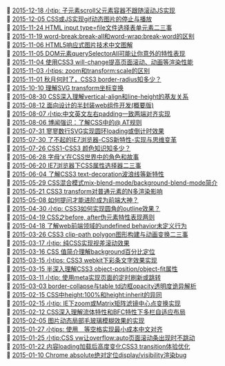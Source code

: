 ##   
🎉  [2015-12-18 小tip: 子元素scroll父元素容器不跟随滚动JS实现](https://www.zhangxinxu.com/wordpress/2015/12/element-scroll-prevent-parent-element-scroll-js/)  
🎉  [2015-12-05 CSS或JS实现gif动态图片的停止与播放](https://www.zhangxinxu.com/wordpress/2015/12/css3-animation-js-canvas-gif-pause-stop-play/)  
🎉  [2015-11-24 HTML input type=file文件选择表单元素二三事](https://www.zhangxinxu.com/wordpress/2015/11/html-input-type-file/)  
🎉  [2015-11-19 word-break:break-all和word-wrap:break-word的区别](https://www.zhangxinxu.com/wordpress/2015/11/diff-word-break-break-all-word-wrap-break-word/)  
🎉  [2015-11-06 HTML5响应式图片技术中文图解](https://www.zhangxinxu.com/wordpress/2015/11/anatomy-of-responsive-images/)  
🎉  [2015-11-05 DOM元素querySelectorAll可能让你意外的特性表现](https://www.zhangxinxu.com/wordpress/2015/11/know-dom-queryselectorall/)  
🎉  [2015-11-04 使用CSS3 will-change提高页面滚动、动画等渲染性能](https://www.zhangxinxu.com/wordpress/2015/11/css3-will-change-improve-paint/)  
🎉  [2015-11-03 小tips: zoom和transform:scale的区别](https://www.zhangxinxu.com/wordpress/2015/11/zoom-transform-scale-diff/)  
🎉  [2015-11-01 秋月何时了，CSS3 border-radius知多少？](https://www.zhangxinxu.com/wordpress/2015/11/css3-border-radius-tips/)  
🎉  [2015-10-10 理解SVG transform坐标变换](https://www.zhangxinxu.com/wordpress/2015/10/understand-svg-transform/)  
🎉  [2015-08-30 CSS深入理解vertical-align和line-height的基友关系](https://www.zhangxinxu.com/wordpress/2015/08/css-deep-understand-vertical-align-and-line-height/)  
🎉  [2015-08-12 面向设计的半封装web组件开发(概要版)](https://www.zhangxinxu.com/wordpress/2015/08/semi-package-web-component-development-for-design/)  
🎉  [2015-08-07 小tip:中文英文左右padding一致两端对齐实现](https://www.zhangxinxu.com/wordpress/2015/08/chinese-english-same-padding-text-justify/)  
🎉  [2015-08-06 博闻强识：了解CSS中的@ AT规则](https://www.zhangxinxu.com/wordpress/2015/08/know-css-at-rules/)  
🎉  [2015-07-31 寥寥数行SVG实现圆环loading或倒计时效果](https://www.zhangxinxu.com/wordpress/2015/07/svg-circle-loading/)  
🎉  [2015-07-30 了不起的IE7浏览器-CSS新特性-实现与思维变革](https://www.zhangxinxu.com/wordpress/2015/07/ie7-css-js-improvement-change/)  
🎉  [2015-07-26 CSS1-CSS3 <color>颜色知识知多少？](https://www.zhangxinxu.com/wordpress/2015/07/know-css1-css3-color/)  
🎉  [2015-06-28 字母’x’在CSS世界中的角色和故事](https://www.zhangxinxu.com/wordpress/2015/06/about-letter-x-of-css/)  
🎉  [2015-06-20 IE7浏览器下CSS属性选择器二三事](https://www.zhangxinxu.com/wordpress/2015/06/ie7-attribute-css-selector/)  
🎉  [2015-06-04 了解CSS3 text-decoration波浪线等新特性](https://www.zhangxinxu.com/wordpress/2015/06/know-css-text-decoration-style-color-ship/)  
🎉  [2015-05-29 CSS混合模式mix-blend-mode/background-blend-mode简介](https://www.zhangxinxu.com/wordpress/2015/05/css3-mix-blend-mode-background-blend-mode/)  
🎉  [2015-05-21 CSS3 transform对普通元素的N多渲染影响](https://www.zhangxinxu.com/wordpress/2015/05/css3-transform-affect/)  
🎉  [2015-05-08 如何提问才能进阶成为前端大神？](https://www.zhangxinxu.com/wordpress/2015/05/how-to-ask-web-front-question/)  
🎉  [2015-04-30 小tip: CSS3如何实现圆角的outline效果？](https://www.zhangxinxu.com/wordpress/2015/04/css3-radius-outline/)  
🎉  [2015-04-19 CSS之before, after伪元素特性表现两则](https://www.zhangxinxu.com/wordpress/2015/04/before-after-pseudo-elements-special-features/)  
🎉  [2015-04-18 了解web前端领域的undefined behavior未定义行为](https://www.zhangxinxu.com/wordpress/2015/04/understand-web-front-undefined-behavior/)  
🎉  [2015-03-26 CSS3 clip-path polygon图形构建与动画变换二三事](https://www.zhangxinxu.com/wordpress/2015/03/css3-clip-path-polygon-shape-transition-animation/)  
🎉  [2015-03-17 小tip: 纯CSS实现视差滚动效果](https://www.zhangxinxu.com/wordpress/2015/03/css-only-parallax-effect/)  
🎉  [2015-03-16 CSS <position>值简介理解background百分比定位](https://www.zhangxinxu.com/wordpress/2015/03/background-object-position-value-percent/)  
🎉  [2015-03-15 小tips: CSS3 webkit下彩条文字效果实现](https://www.zhangxinxu.com/wordpress/2015/03/css3-colorful-text/)  
🎉  [2015-03-15 半深入理解CSS3 object-position/object-fit属性](https://www.zhangxinxu.com/wordpress/2015/03/css3-object-position-object-fit/)  
🎉  [2015-03-11 小tip: 使用meta实现页面的定时刷新或跳转](https://www.zhangxinxu.com/wordpress/2015/03/meta-http-equiv-refresh-content/)  
🎉  [2015-03-03 border-collapse与table td边框opacity透明度诡异解析](https://www.zhangxinxu.com/wordpress/2015/03/border-collapse-table-td-border-opacity/)  
🎉  [2015-02-15 CSS中height:100%和height:inherit的异同](https://www.zhangxinxu.com/wordpress/2015/02/different-height-100-height-inherit/)  
🎉  [2015-02-15 小tip: IE下zoom或Matrix矩阵滤镜中心点变换实现](https://www.zhangxinxu.com/wordpress/2015/02/ie-zoom-transform-filter/)  
🎉  [2015-02-12 CSS深入理解流体特性和BFC特性下多栏自适应布局](https://www.zhangxinxu.com/wordpress/2015/02/css-deep-understand-flow-bfc-column-two-auto-layout/)  
🎉  [2015-02-05 图片动态局部毛玻璃模糊效果的实现](https://www.zhangxinxu.com/wordpress/2015/02/image-local-blur-background-attachment-fixed/)  
🎉  [2015-01-27 小tips: 使用&#x3000;等空格实现最小成本中文对齐](https://www.zhangxinxu.com/wordpress/2015/01/tips-blank-character-chinese-align/)  
🎉  [2015-01-25 小tip:CSS vw让overflow:auto页面滚动条出现时不跳动](https://www.zhangxinxu.com/wordpress/2015/01/css-page-scrollbar-toggle-center-no-jumping/)  
🎉  [2015-01-22 内容loading加载后高度变化CSS3 transition体验优化](https://www.zhangxinxu.com/wordpress/2015/01/content-loading-height-change-css3-transition-better-experience/)  
🎉  [2015-01-10 Chrome absolute绝对定位display/visibility渲染bug](https://www.zhangxinxu.com/wordpress/2015/01/chrome-absolute-display-visibility-render-bug/)  
